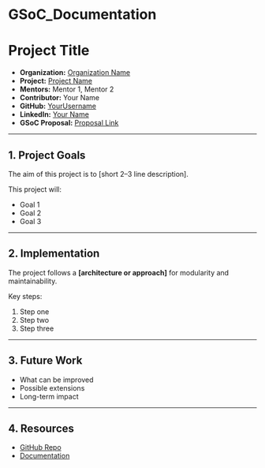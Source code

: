 # GSoC_Documentation

# Project Title

- **Organization:** [Organization Name](https://example.org)  
- **Project:** [Project Name](https://example.org/project)  
- **Mentors:** Mentor 1, Mentor 2  
- **Contributor:** Your Name  
- **GitHub:** [YourUsername](https://github.com/YourUsername)  
- **LinkedIn:** [Your Name](https://linkedin.com/in/your-link)  
- **GSoC Proposal:** [Proposal Link](https://link-to-your-proposal)

---

## 1. Project Goals
The aim of this project is to [short 2–3 line description].  

This project will:  
- Goal 1  
- Goal 2  
- Goal 3  

---

## 2. Implementation
The project follows a **[architecture or approach]** for modularity and maintainability.  

Key steps:  
1. Step one  
2. Step two  
3. Step three  

---

## 3. Future Work
- What can be improved  
- Possible extensions  
- Long-term impact  

---

## 4. Resources
- [GitHub Repo](https://github.com/YourUsername/your-repo)  
- [Documentation](https://yourusername.github.io/your-repo/)  
